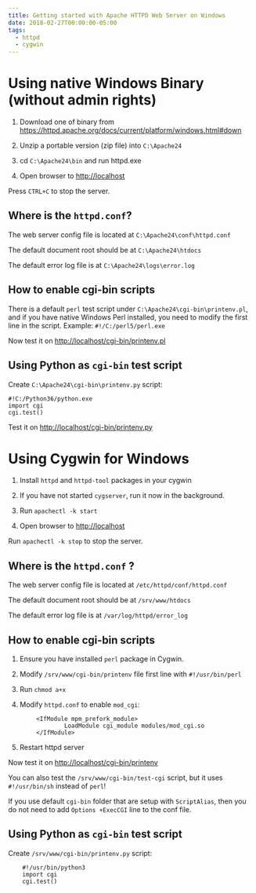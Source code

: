 ```yaml
---
title: Getting started with Apache HTTPD Web Server on Windows
date: 2018-02-27T00:00:00-05:00
tags:
  - httpd
  - cygwin
---
```


Using native Windows Binary (without admin rights)
==================================================

1.  Download one of binary from
    <https://httpd.apache.org/docs/current/platform/windows.html#down>

2.  Unzip a portable version (zip file) into `C:\Apache24`

3.  cd `C:\Apache24\bin` and run httpd.exe

4.  Open browser to <http://localhost>

Press `CTRL+C` to stop the server.

Where is the `httpd.conf`?
--------------------------

The web server config file is located at `C:\Apache24\conf\httpd.conf`

The default document root should be at `C:\Apache24\htdocs`

The default error log file is at `C:\Apache24\logs\error.log`

How to enable cgi-bin scripts
-----------------------------

There is a default `perl` test script under
`C:\Apache24\cgi-bin\printenv.pl`, and if you have native Windows Perl
installed, you need to modify the first line in the script. Example:
`#!/C:/perl5/perl.exe`

Now test it on <http://localhost/cgi-bin/printenv.pl>

Using Python as `cgi-bin` test script
-------------------------------------

Create `C:\Apache24\cgi-bin\printenv.py` script:

    #!C:/Python36/python.exe
    import cgi
    cgi.test()

Test it on <http://localhost/cgi-bin/printenv.py>

Using Cygwin for Windows
========================

1.  Install `httpd` and `httpd-tool` packages in your cygwin

2.  If you have not started `cygserver`, run it now in the background.

3.  Run `apachectl -k start`

4.  Open browser to <http://localhost>

Run `apachectl -k stop` to stop the server.

Where is the `httpd.conf` ?
---------------------------

The web server config file is located at `/etc/httpd/conf/httpd.conf`

The default document root should be at `/srv/www/htdocs`

The default error log file is at `/var/log/httpd/error_log`

How to enable cgi-bin scripts
-----------------------------

1.  Ensure you have installed `perl` package in Cygwin.

2.  Modify `/srv/www/cgi-bin/printenv` file first line with
    `#!/usr/bin/perl`

3.  Run `chmod a+x`

4.  Modify `httpd.conf` to enable `mod_cgi`:
```
        <IfModule mpm_prefork_module>
                LoadModule cgi_module modules/mod_cgi.so
        </IfModule>
```
5.  Restart httpd server

Now test it on <http://localhost/cgi-bin/printenv>

You can also test the `/srv/www/cgi-bin/test-cgi` script, but it uses
`#!/usr/bin/sh` instead of `perl`!

If you use default `cgi-bin` folder that are setup with `ScriptAlias`,
then you do not need to add `Options +ExecCGI` line to the conf file.

Using Python as `cgi-bin` test script
-------------------------------------

Create `/srv/www/cgi-bin/printenv.py` script:
```
    #!/usr/bin/python3
    import cgi
    cgi.test()
```
